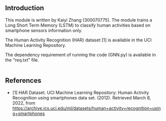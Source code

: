 Introduction
------------

This module is written by Kaiyi Zhang (300070775). The module trains a Long Short Term Memory (LSTM) to 
classify human activities based on smartphone sensors information only. 

The Human Activity Recognition (HAR) dataset [1] is available in the UCI Machine Learning Repository.

The dependency requirement of running the code (GNN.py) is available in the "req.txt" file.
<br />
<br />


References
------------
* [1] HAR Dataset. UCI Machine Learning Repository: Human Activity Recognition using smartphones data set. (2012). Retrieved March 8, 2022, from https://archive.ics.uci.edu/ml/datasets/human+activity+recognition+using+smartphones 
